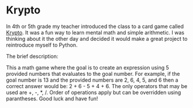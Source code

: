 # Krypto

In 4th or 5th grade my teacher introduced the class to a card game called [Krypto](https://en.wikipedia.org/wiki/Krypto_(game)). It was a fun way to learn mental math and simple arithmetic. I was thinking about it the other day and decided it would make a great project to reintroduce myself to Python. 

The brief description:

This a math game where the goal is to create an expression using 5 provided numbers
that evaluates to the goal number. For example, if the goal number is 13 and the
provided numbers are 2, 6, 4, 5, and 6 then a correct answer would be: 2 + 6 - 5 + 4 + 6.
The only operators that may be used are +, -, *, /. Order of operations apply but can be
overridden using parantheses. Good luck and have fun!